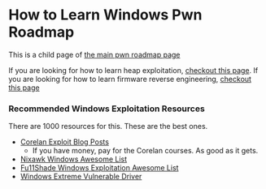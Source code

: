 # How to Learn Windows Pwn Roadmap

This is a child page of [the main pwn roadmap page](/pwning.md)

If you are looking for how to learn heap exploitation, [checkout this page](/heap.md).
If you are looking for how to learn firmware reverse engineering, [checkout this page](/firmware.md)

### Recommended Windows Exploitation Resources ###

There are 1000 resources for this. These are the best ones.

* [Corelan Exploit Blog Posts](https://www.corelan.be/index.php/2009/07/19/exploit-writing-tutorial-part-1-stack-based-overflows/)
   * If you have money, pay for the Corelan courses. As good as it gets.
* [Nixawk Windows Awesome List](https://github.com/r3p3r/nixawk-awesome-windows-exploitation)
* [Fu11Shade Windows Exploitation Awesome List](https://fullpwnops.com/windows-exploitation-pathway.html)
* [Windows Extreme Vulnerable Driver](https://github.com/hacksysteam/HackSysExtremeVulnerableDriver)
